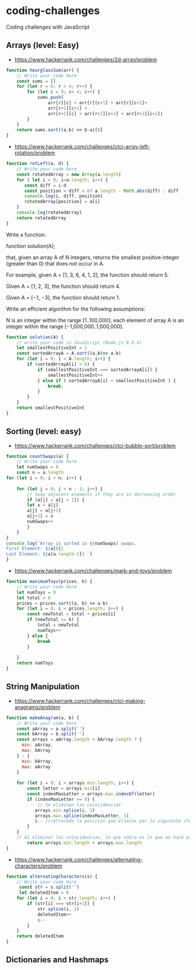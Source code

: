 # coding-challenges
Coding challenges with JavaScript

## Arrays (level: Easy)

- https://www.hackerrank.com/challenges/2d-array/problem
```js
function hourglassSum(arr) {
    // Write your code here
    const sums = []
    for (let r = 0; r < 4; r++) {
        for (let c = 0; c< 4; c++) {
            sums.push(
                arr[r][c] + arr[r][c+1] + arr[r][c+2]+
                arr[r+1][c+1] + 
                arr[r+2][c] + arr[r+2][c+1] + arr[r+2][c+2])
        }
    }
    return sums.sort((a,b) => b-a)[0]
}
```

- https://www.hackerrank.com/challenges/ctci-array-left-rotation/problem
```js
function rotLeft(a, d) {
    // Write your code here
    const rotatedArray = new Array(a.length)
    for ( let i = 0; i<a.length; i++) {
       const diff = i-d
       const position = diff < 0? a.length - Math.abs(diff) : diff
       console.log(i, diff, position)
       rotatedArray[position] = a[i]
    }
    console.log(rotatedArray)
    return rotatedArray
}
```
Write a function:

function solution(A);

that, given an array A of N integers, returns the smallest positive integer (greater than 0) that does not occur in A.

For example, given A = [1, 3, 6, 4, 1, 2], the function should return 5.

Given A = [1, 2, 3], the function should return 4.

Given A = [−1, −3], the function should return 1.

Write an efficient algorithm for the following assumptions:

N is an integer within the range [1..100,000];
each element of array A is an integer within the range [−1,000,000..1,000,000].

```js
function solution(A) {
    // write your code in JavaScript (Node.js 8.9.4)
    let smallestPositiveInt = 1
    const sortedArrayA = A.sort((a,b)=> a-b) 
    for (let i = 0; i < A.length; i++) {
        if (sortedArrayA[i] > 0) {
            if (smallestPositiveInt === sortedArrayA[i]) {
                smallestPositiveInt++
            } else if ( sortedArrayA[i] > smallestPositiveInt ) {
                break;
            }
        }
    }
    return smallestPositiveInt
}
```


## Sorting (level: easy)

- https://www.hackerrank.com/challenges/ctci-bubble-sort/problem

```js
function countSwaps(a) {
    // Write your code here
    let numSwaps = 0
    const n = a.length
for (let i = 0; i < n; i++) {
    
    for (let j = 0; j < n - 1; j++) {
        // Swap adjacent elements if they are in decreasing order
        if (a[j] > a[j + 1]) {
        let x = a[j]
        a[j] = a[j+1]
        a[j+1] = x
        numSwaps++
        }
    }
}
console.log(`Array is sorted in ${numSwaps} swaps.  
First Element: ${a[0]}
Last Element: ${a[a.length-1]} `)
}
```

- https://www.hackerrank.com/challenges/mark-and-toys/problem

```js
function maximumToys(prices, k) {
    // Write your code here
    let numToys = 0
    let total = 0
    prices = prices.sort((a, b) => a-b)
    for (let i = 0; i < prices.length; i++) {
        const newTotal = total + prices[i]
        if (newTotal <= k) {
            total = newTotal
            numToys++
        } else {
            break
        }
        
    }
    return numToys
}
```
## String Manipulation

- https://www.hackerrank.com/challenges/ctci-making-anagrams/problem

```js
function makeAnagram(a, b) {
    // Write your code here
    const aArray = a.split('')
    const bArray = b.split('')
    const arrays = aArray.length < bArray.length ? {
      min: aArray,
      max: bArray
    } : {
      min: bArray,
      max: aArray
    }
    
    for (let i = 0; i < arrays.min.length; i++) {
        const letter = arrays.min[i]
        const indexMaxLetter = arrays.max.indexOf(letter)
        if (indexMaxLetter >= 0) {
            // Se eliminan las coincidencias
           arrays.min.splice(i, 1)
           arrays.max.splice(indexMaxLetter, 1)
           i-- //retrocedo la posicion que elimine par la siguiente iteración
        }
    }
    // Al eliminar las coincidencias, lo que sobra es lo que no hace parte del anagrama
        return arrays.min.length + arrays.max.length
}
```

- https://www.hackerrank.com/challenges/alternating-characters/problem

```js
function alternatingCharacters(s) {
    // Write your code here
     const str = s.split('')
     let deletedItem = 0
    for (let i = 0; i < str.length; i++) {
        if (str[i] === str[i+1]) {
            str.splice(i, 1)
            deletedItem++
            i--
        }
    }
    return deletedItem
}
```

## Dictionaries and Hashmaps
